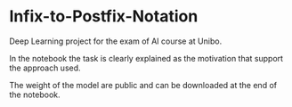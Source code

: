 # Infix-to-Postfix-Notation

Deep Learning project for the exam of AI course at Unibo.

In the notebook the task is clearly explained as the motivation that support the approach used.

The weight of the model are public and can be downloaded at the end of the notebook.
